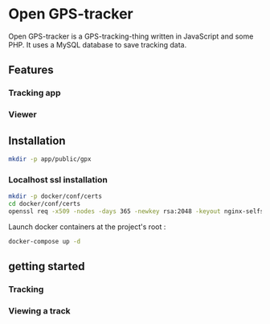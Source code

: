 Open GPS-tracker
========

Open GPS-tracker is a GPS-tracking-thing written in JavaScript and some PHP. It uses a MySQL database to save tracking data.

## Features

### Tracking app

### Viewer

## Installation

```bash
mkdir -p app/public/gpx
```

### Localhost ssl installation

```bash
mkdir -p docker/conf/certs
cd docker/conf/certs
openssl req -x509 -nodes -days 365 -newkey rsa:2048 -keyout nginx-selfsigned.key -out nginx-selfsigned.crt
```
Launch docker containers at the project's root :

```bash
docker-compose up -d
```

## getting started

### Tracking

### Viewing a track
